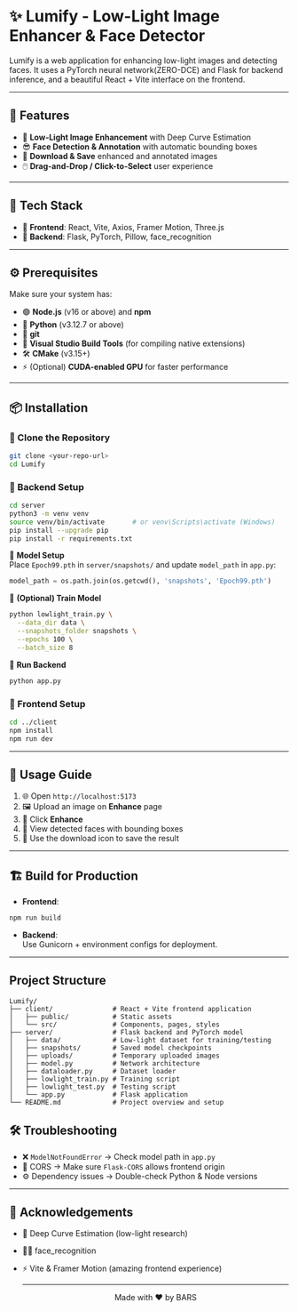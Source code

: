 # ✨ Lumify - Low-Light Image Enhancer & Face Detector

Lumify is a web application for enhancing low-light images and detecting faces. It uses a PyTorch neural network(ZERO-DCE) and Flask for backend inference, and a beautiful React + Vite interface on the frontend.

---

## 🚀 Features
- 🌙 **Low-Light Image Enhancement** with Deep Curve Estimation
- 😎 **Face Detection & Annotation** with automatic bounding boxes
- 💾 **Download & Save** enhanced and annotated images
- 🖱️ **Drag-and-Drop / Click-to-Select** user experience

---

## 🧰 Tech Stack
- 🎨 **Frontend**: React, Vite, Axios, Framer Motion, Three.js
- 🧠 **Backend**: Flask, PyTorch, Pillow, face_recognition

---

## ⚙️ Prerequisites
Make sure your system has:
- 🟢 **Node.js** (v16 or above) and **npm**
- 🐍 **Python** (v3.12.7 or above)
- 🧱 **git**
- 🧰 **Visual Studio Build Tools** (for compiling native extensions)
- 🛠️ **CMake** (v3.15+)
- ⚡ (Optional) **CUDA-enabled GPU** for faster performance

---

## 📦 Installation

### 📁 Clone the Repository
```bash
git clone <your-repo-url>
cd Lumify
```

### 🔧 Backend Setup
```bash
cd server
python3 -m venv venv
source venv/bin/activate       # or venv\Scripts\activate (Windows)
pip install --upgrade pip
pip install -r requirements.txt
```

🧠 **Model Setup**  
Place `Epoch99.pth` in `server/snapshots/` and update `model_path` in `app.py`:
```python
model_path = os.path.join(os.getcwd(), 'snapshots', 'Epoch99.pth')
```

🔁 **(Optional) Train Model**
```bash
python lowlight_train.py \
  --data_dir data \
  --snapshots_folder snapshots \
  --epochs 100 \
  --batch_size 8
```

🚀 **Run Backend**
```bash
python app.py
```

### 🎨 Frontend Setup
```bash
cd ../client
npm install
npm run dev
```

---

## 🧪 Usage Guide

1. 🌐 Open `http://localhost:5173`
2. 🖼️ Upload an image on **Enhance** page
3. 🧪 Click **Enhance**
4. 🧍 View detected faces with bounding boxes
5. 💾 Use the download icon to save the result

---

## 🏗️ Build for Production

- **Frontend**:  
```bash
npm run build
```

- **Backend**:  
Use Gunicorn + environment configs for deployment.

---

## Project Structure
```
Lumify/
├── client/               # React + Vite frontend application
│   ├── public/           # Static assets
│   └── src/              # Components, pages, styles
├── server/               # Flask backend and PyTorch model
│   ├── data/             # Low-light dataset for training/testing
│   ├── snapshots/        # Saved model checkpoints
│   ├── uploads/          # Temporary uploaded images
│   ├── model.py          # Network architecture
│   ├── dataloader.py     # Dataset loader
│   ├── lowlight_train.py # Training script
│   ├── lowlight_test.py  # Testing script
│   └── app.py            # Flask application
└── README.md             # Project overview and setup
```



## 🛠️ Troubleshooting

- ❌ `ModelNotFoundError` → Check model path in `app.py`
- 🚫 CORS → Make sure `Flask-CORS` allows frontend origin
- ⚙️ Dependency issues → Double-check Python & Node versions

---



## 🙏 Acknowledgements
- 🧪 Deep Curve Estimation (low-light research)
- 🧍‍♂️ face_recognition
- ⚡ Vite & Framer Motion (amazing frontend experience)

  ---
  <p align="center">
  Made with ❤️ by BARS</a>
</p>

